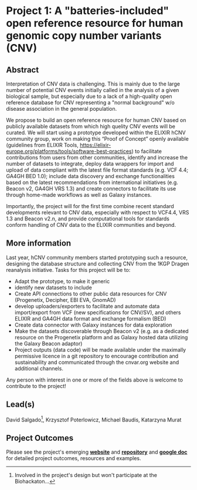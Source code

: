 # Project 1: A "batteries-included" open reference resource for human genomic copy number variants (CNV)

## Abstract

Interpretation of CNV data is challenging. This is mainly due to the large number of potential CNV events initially called in the analysis of a given biological sample, but especially due to a lack of a high-quality open reference database for CNV representing a "normal background" w/o disease association in the general population.

We propose to build an open reference resource for human CNV based on publicly available datasets from which high quelity CNV events will be curated. We will start using a prototype developed within the ELIXIR hCNV community group, work on making this “Proof of Concept” openly available (guidelines from ELIXIR Tools, https://elixir-europe.org/platforms/tools/software-best-practices) to facilitate contributions from users from other communities, identify and increase the number of datasets to integrate, deploy data wrappers for import and upload of data compliant with the latest file format standards (e.g. VCF 4.4; GA4GH BED 1.0); include data discovery and exchange functionalities based on the latest recommendations from international initiatives (e.g. Beacon v2, GA4GH VRS 1.3) and create connectors to facilitate its use through home-made workflows as well as Galaxy instances.

Importantly, the project will for the first time combine recent standard developments relevant to CNV data, especially with respect to VCF4.4, VRS 1.3 and Beacon v2.n, and provide computational tools for standards conform handling of CNV data to the ELIXIR communities and beyond.

## More information

Last year, hCNV community members started prototyping such a resource, designing the database structure and collecting CNV from the 1KGP Dragen reanalysis initiative. Tasks for this project will be to:

* Adapt the prototype, to make it generic
* identify new datasets to include
* Create API connections to other public data resources for CNV (Progenetix, Decipher, EBI EVA, GnomAD)
* develop uploaders/exporters to facilitate and automate data import/export from VCF (new specifications for CNV/SV), and others ELIXIR and GA4GH data format and exchange formalism (BED)
* Create data connector with Galaxy instances for data exploration
* Make the datasets discoverable through Beacon v2 (e.g. as a dedicated resource on the Progenetix platform and as Galaxy hosted data utilizing the Galaxy Beacon adaptor)
* Project outputs (data code) will be made available under the maximally permissive licence in a git repository to encourage contribution and sustainability and communicated through the cnvar.org website and additional channels.

Any person with interest in one or more of the fields above is welcome to contribute to
the project!

## Lead(s)

David Salgado[^1], Krzysztof Poterlowicz, Michael Baudis, Katarzyna Murat

## Project Outcomes



Please see the project's emerging **[website](https://cnvar.org/cnv-reference-resources/)** and **[repository](https://github.com/hCNV/cnv-reference-resources)**  and **[google doc](https://docs.google.com/document/d/1nXo5jtzCg5oC0k7r9Jv0QEo-1wJ0BX0iQb3CBMVLUJA/edit)** for detailed project outcomes, resources and examples.

[^1]: Involved in the project's design but won't participate at the Biohackaton...

